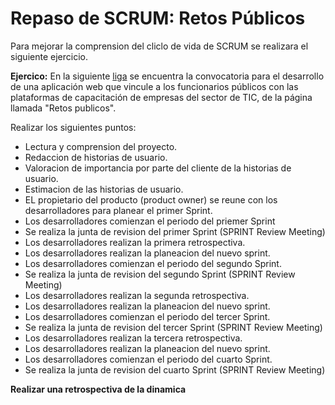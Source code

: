 # Repaso de SCRUM: Retos Públicos

Para mejorar la comprension del cliclo de vida de SCRUM se realizara el siguiente ejercicio.

__Ejercico:__ En la siguiente [liga][2] se encuentra la convocatoria para el desarrollo de una aplicación web que vincule a los funcionarios 
públicos con las plataformas de capacitación de empresas del sector de TIC, de la página llamada "Retos publicos".

[2]: https://docs.google.com/document/d/1p6snXndUkm9QY8v33035KwgORgxFeG7o88xhv7gPNJw/edit#

Realizar los siguientes puntos:

* Lectura y comprension del proyecto.
* Redaccion de historias de usuario.
* Valoracion de importancia por parte del cliente de la historias de usuario.
* Estimacion de las historias de usuario.
* EL propietario del producto (product owner) se reune con los desarrolladores para planear el primer Sprint.
* Los desarrolladores comienzan el periodo del priemer Sprint
* Se realiza la junta de revision del primer Sprint (SPRINT Review Meeting)
* Los desarrolladores realizan la primera retrospectiva.
* Los desarrolladores realizan la planeacion del nuevo sprint.
* Los desarrolladores comienzan el periodo del segundo Sprint.
* Se realiza la junta de revision del segundo Sprint (SPRINT Review Meeting)
* Los desarrolladores realizan la segunda retrospectiva.
* Los desarrolladores realizan la planeacion del nuevo sprint.
* Los desarrolladores comienzan el periodo del tercer Sprint.
* Se realiza la junta de revision del tercer Sprint (SPRINT Review Meeting)
* Los desarrolladores realizan la tercera retrospectiva.
* Los desarrolladores realizan la planeacion del nuevo sprint.
* Los desarrolladores comienzan el periodo del cuarto Sprint.
* Se realiza la junta de revision del cuarto Sprint (SPRINT Review Meeting)

__Realizar una retrospectiva de la dinamica__

